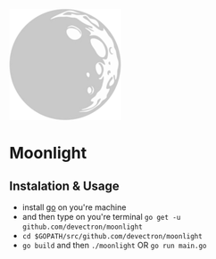 <p align="center" style="width:200px;"><img src="logo.png"></p>

Moonlight
=========

## Instalation & Usage

* install [go](https://golang.org/dl/) on you're machine
* and then type on you're terminal `go get -u github.com/devectron/moonlight`
* `cd $GOPATH/src/github.com/devectron/moonlight`
* `go build` and then `./moonlight` OR `go run main.go`
